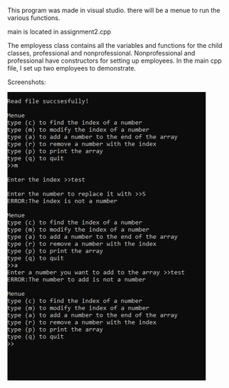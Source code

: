 This program was made in visual studio.
there will be a menue to run the various functions.

main is located in assignment2.cpp

The employess class contains all the variables and functions for the child classes, professional and nonprofessional. Nonprofessional and professional have constructors for setting up employees. In the main cpp file, I set up two employees to demonstrate.

Screenshots:

![alt text](https://github.com/johniscool1/cs303/blob/main/assignment2/question1/output.PNG)
